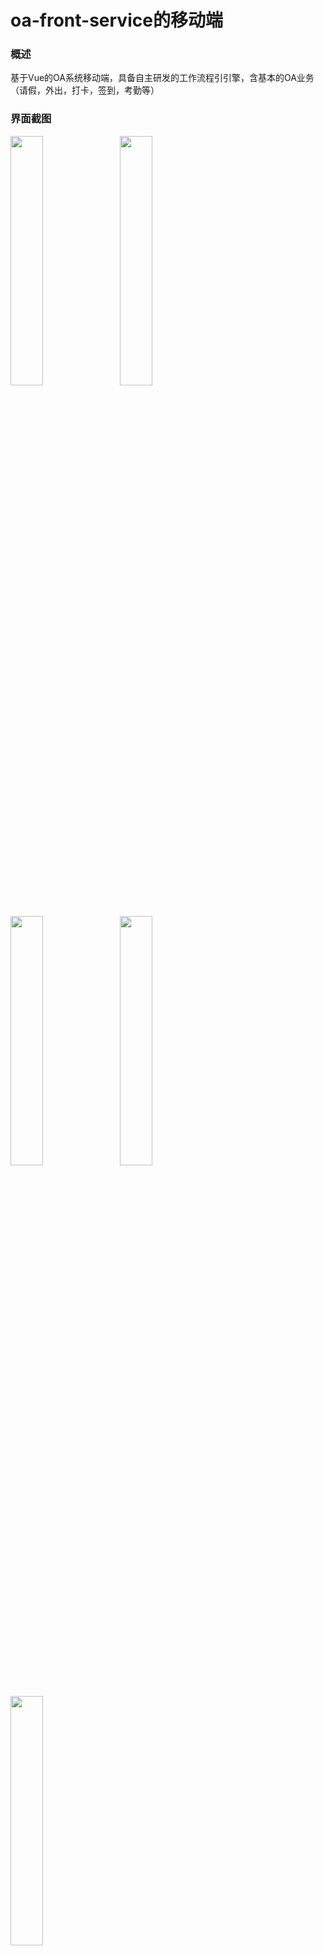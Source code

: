 # oa-front-service的移动端

### 概述

基于Vue的OA系统移动端，具备自主研发的工作流程引引擎，含基本的OA业务（请假，外出，打卡，签到，考勤等）

### 界面截图

<img src="https://images.gitee.com/uploads/images/2020/0703/183806_c6606be6_499098.jpeg" width="32%" style="margin-right:10px">

<img src="https://images.gitee.com/uploads/images/2020/0703/184010_d4b3c5c8_499098.jpeg" width="32%" style="margin-right:10px">

<img src="https://images.gitee.com/uploads/images/2020/0703/184020_b233a769_499098.jpeg" width="32%" style="margin-right:10px">

<img src="https://images.gitee.com/uploads/images/2020/0703/184029_cda0b920_499098.jpeg" width="32%" style="margin-right:10px">

<img src="https://images.gitee.com/uploads/images/2020/0703/184039_c908a267_499098.jpeg" width="32%" style="margin-right:10px">

### 演示地址

http://app.shengtai.club/#/app

**开源地址：https://gitee.com/yunwisdoms/oa-vuchat-service**

> 若觉得不错想给作者**点个赞**，可以给项目增加一个 Star ★，项目会被收录在 Your stars 中，方便日后查看。
> 若想时时**关注**项目动态，可 Watch ⊙ 此项目，github平台会及时通知你项目的动态，你的邮箱也会收到通知。

### 技术相关

* [vue-WeChat Wiki](https://gitee.com/yunwisdoms/oa-vuchat-service/wiki) 中记录了开发此项目需要的知识储备、开发思路、开发利器等。内容会不断更新，实际上想把它建成个人快速开发的代码库。
* 每个主要的.vue和.js文件都有详细的**注释**提示，建议将仓库`clone`到本地，查看源码。


### 问题反馈

建议移步[Issues](https://gitee.com/yunwisdoms/oa-vuchat-service/issues)，欢迎反馈项目中的不良/错误表现，以及你在开发过程遇到的问题，作者会积极回复。



### 其他

* [vue-see](https://github.com/zhaohaodang/vue-see) 适用于 Vue.2x 的图片预览插件
* 项目使用的webpack已更新到3.0版本，请安装webpack3.0，否则build失败

#### Account 

* 13689075109
# L*********7



### 泛微在线文档
https://e-cloudstore.com/doc.html#ecode%E4%BD%BF%E7%94%A8%E8%AF%B4%E6%98%8E

### 泛微e8流程首页
http://oa.leading-group.com:90/workflow/request/RequestTypeShow.jsp?offical=&colnum4show=mulitcol&fromadvancedmenu=0&selectedContent=&infoId=0&needPopupNewPage=true&needall=0&prjid=&docid=&crmid=&hrmid=&topage=&isec=&usedtodo=-1


### 定时执行，防止前台、财务、档案人员等不存在

update bs_seal_regist set front = seal where (front = '' or front is null) and seal is not null ;
update bs_seal_regist set finance = seal where (finance = '' or finance is null) and seal is not null ;
update bs_seal_regist set record = seal where (record = '' or record is null) and seal is not null ;
update bs_seal_regist set archive = seal where (archive = '' or archive is null) and seal is not null ;

update bs_seal_regist set front_name = seal_man where (front_name = '' or front_name is null) and seal is not null ;
update bs_seal_regist set record_name = seal_man where (record_name = '' or record_name is null) and seal is not null ;
update bs_seal_regist set finance_name = seal_man where (finance_name = '' or finance_name is null) and seal is not null ;
update bs_seal_regist set archive_name = seal_man where (archive_name = '' or archive_name is null) and seal is not null ;

